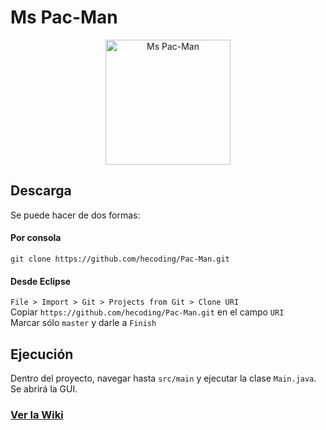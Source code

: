Ms Pac-Man
====
<p align="center"><img src="http://gamewires.com/Images/Posts/32542_banner.jpg" height='200' alt="Ms Pac-Man"/></p>

## Descarga
Se puede hacer de dos formas:
#### Por consola
`git clone https://github.com/hecoding/Pac-Man.git`
#### Desde Eclipse
`File > Import > Git > Projects from Git > Clone URI`  
Copiar `https://github.com/hecoding/Pac-Man.git` en el campo `URI`  
Marcar sólo `master` y darle a `Finish`  

## Ejecución
Dentro del proyecto, navegar hasta `src/main` y ejecutar la clase `Main.java`. Se abrirá la GUI.

### [Ver la Wiki](https://github.com/hecoding/Pac-Man/wiki)
